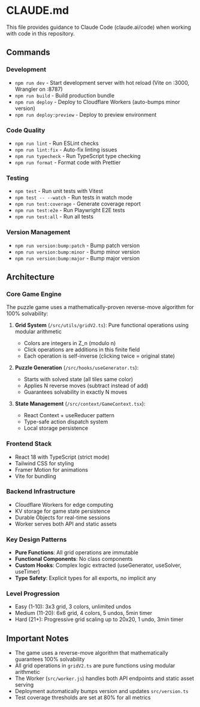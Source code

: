 # CLAUDE.md

This file provides guidance to Claude Code (claude.ai/code) when working with code in this repository.

## Commands

### Development
- `npm run dev` - Start development server with hot reload (Vite on :3000, Wrangler on :8787)
- `npm run build` - Build production bundle
- `npm run deploy` - Deploy to Cloudflare Workers (auto-bumps minor version)
- `npm run deploy:preview` - Deploy to preview environment

### Code Quality
- `npm run lint` - Run ESLint checks
- `npm run lint:fix` - Auto-fix linting issues  
- `npm run typecheck` - Run TypeScript type checking
- `npm run format` - Format code with Prettier

### Testing
- `npm test` - Run unit tests with Vitest
- `npm test -- --watch` - Run tests in watch mode
- `npm run test:coverage` - Generate coverage report
- `npm run test:e2e` - Run Playwright E2E tests
- `npm run test:all` - Run all tests

### Version Management
- `npm run version:bump:patch` - Bump patch version
- `npm run version:bump:minor` - Bump minor version
- `npm run version:bump:major` - Bump major version

## Architecture

### Core Game Engine
The puzzle game uses a mathematically-proven reverse-move algorithm for 100% solvability:

1. **Grid System** (`/src/utils/gridV2.ts`): Pure functional operations using modular arithmetic
   - Colors are integers in Z_n (modulo n)
   - Click operations are additions in this finite field
   - Each operation is self-inverse (clicking twice = original state)

2. **Puzzle Generation** (`/src/hooks/useGenerator.ts`): 
   - Starts with solved state (all tiles same color)
   - Applies N reverse moves (subtract instead of add)
   - Guarantees solvability in exactly N moves

3. **State Management** (`/src/context/GameContext.tsx`):
   - React Context + useReducer pattern
   - Type-safe action dispatch system
   - Local storage persistence

### Frontend Stack
- React 18 with TypeScript (strict mode)
- Tailwind CSS for styling
- Framer Motion for animations
- Vite for bundling

### Backend Infrastructure  
- Cloudflare Workers for edge computing
- KV storage for game state persistence
- Durable Objects for real-time sessions
- Worker serves both API and static assets

### Key Design Patterns
- **Pure Functions**: All grid operations are immutable
- **Functional Components**: No class components
- **Custom Hooks**: Complex logic extracted (useGenerator, useSolver, useTimer)
- **Type Safety**: Explicit types for all exports, no implicit any

### Level Progression
- Easy (1-10): 3x3 grid, 3 colors, unlimited undos
- Medium (11-20): 6x6 grid, 4 colors, 5 undos, 5min timer
- Hard (21+): Progressive grid scaling up to 20x20, 1 undo, 3min timer

## Important Notes

- The game uses a reverse-move algorithm that mathematically guarantees 100% solvability
- All grid operations in `gridV2.ts` are pure functions using modular arithmetic
- The Worker (`src/worker.js`) handles both API endpoints and static asset serving
- Deployment automatically bumps version and updates `src/version.ts`
- Test coverage thresholds are set at 80% for all metrics
